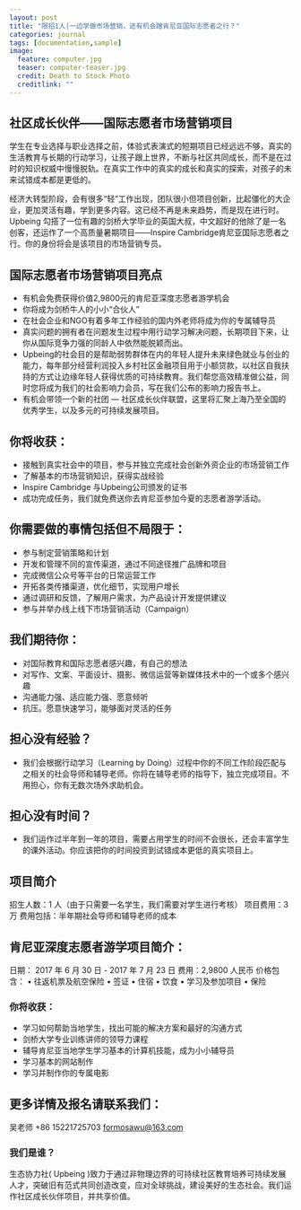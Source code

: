 ```yaml
---
layout: post
title: "限招1人|一边学做市场营销，还有机会蹭肯尼亚国际志愿者之行？"
categories: journal
tags: [documentation,sample]
image:
  feature: computer.jpg
  teaser: computer-teaser.jpg
  credit: Death to Stock Photo
  creditlink: ""
---
```


## 社区成长伙伴——国际志愿者市场营销项目

学生在专业选择与职业选择之前，体验式表演式的短期项目已经远远不够，真实的生活教育与长期的行动学习，让孩子跟上世界，不断与社区共同成长，而不是在过时的知识权威中慢慢脱轨。在真实工作中的真实的成长和真实的探索，对孩子的未来试错成本都是更低的。

经济大转型阶段，会有很多“轻”工作出现，团队很小但项目创新，比起僵化的大企业，更加灵活有趣，学到更多内容。这已经不再是未来趋势，而是现在进行时。Upbeing 勾搭了一位有趣的剑桥大学毕业的英国大叔，中文超好的他除了是一名创客，还运作了一个高质量暑期项目——Inspire Cambridge肯尼亚国际志愿者之行。你的身份将会是该项目的市场营销专员。

## 国际志愿者市场营销项目亮点

* 有机会免费获得价值2,9800元的肯尼亚深度志愿者游学机会
* 你将成为剑桥牛人的小小“合伙人”
* 在社会企业和NGO有着多年工作经验的国内外老师将成为你的专属辅导员
* 真实问题的拥有者在问题发生过程中用行动学习解决问题，长期项目下来，让你从国际竞争力强的同龄人中依然能脱颖而出。
* Upbeing的社会目的是帮助弱势群体在内的年轻人提升未来绿色就业与创业的能力，每年部分经营利润投入乡村社区金融项目用于小额贷款，以社区自我扶持的方式让边缘年轻人获得优质的可持续教育。我们帮您高效精准做公益，同时您将成为我们的社会影响力会员，写在我们公布的影响力报告书上。
* 有机会带领一个新的社团 — 社区成长伙伴联盟，这里将汇聚上海乃至全国的优秀学生，以及多元的可持续发展项目。

## 你将收获：

* 接触到真实社会中的项目，参与并独立完成社会创新外资企业的市场营销工作
* 了解基本的市场营销知识，获得实战经验
* Inspire Cambridge 与Upbeing公司颁发的证书
* 成功完成任务，我们就免费送你去肯尼亚参加今夏的志愿者游学活动。

## 你需要做的事情包括但不局限于：
* 参与制定营销策略和计划
* 开发和管理不同的宣传渠道，通过不同途径推广品牌和项目
* 完成微信公众号等平台的日常运营工作
* 开拓各类传播渠道，优化细节，实现用户增长
* 通过调研和反馈，了解用户需求，为产品设计开发提供建议
* 参与并举办线上线下市场营销活动（Campaign）

## 我们期待你：

* 对国际教育和国际志愿者感兴趣，有自己的想法
* 对写作、文案、平面设计、摄影、微信运营等新媒体技术中的一个或多个感兴趣
* 沟通能力强、适应能力强、愿意倾听
* 抗压。愿意快速学习，能够面对灵活的任务

## 担心没有经验？

* 我们会根据行动学习（Learning by Doing）过程中你的不同工作阶段匹配与之相关的社会导师和辅导老师。你将在辅导老师的指导下，独立完成项目。不用担心，你有无数次场外求助机会。

## 担心没有时间？

* 我们运作过半年到一年的项目，需要占用学生的时间不会很长，还会丰富学生的课外活动。你应该把你的时间投资到试错成本更低的真实项目上。

## 项目简介
招生人数：1 人（由于只需要一名学生，我们需要对学生进行考核）
项目费用：3万
费用包括：半年期社会导师和辅导老师的成本

## 肯尼亚深度志愿者游学项目简介：
日期： 2017 年 6 月 30 日 - 2017 年 7 月 23 日
费用：2,9800 人民币
价格包含：
• 往返机票及航空保险
• 签证
• 住宿
• 饮食
• 学习及参加项目
• 保险

### 你将收获：
* 学习如何帮助当地学生，找出可能的解决方案和最好的沟通方式
* 剑桥大学专业训练讲师的领导力课程
* 辅导肯尼亚当地学生学习基本的计算机技能，成为小小辅导员
* 学习基本的网站制作
* 学习并制作你的专属电影

## 更多详情及报名请联系我们：
吴老师
+86 15221725703
formosawu@163.com

### 我们是谁？
生态协力社( Upbeing )致力于通过非物理边界的可持续社区教育培养可持续发展人才，突破旧有范式共同创造改变，应对全球挑战，建设美好的生态社会。我们运作社区成长伙伴项目，并共享价值。



